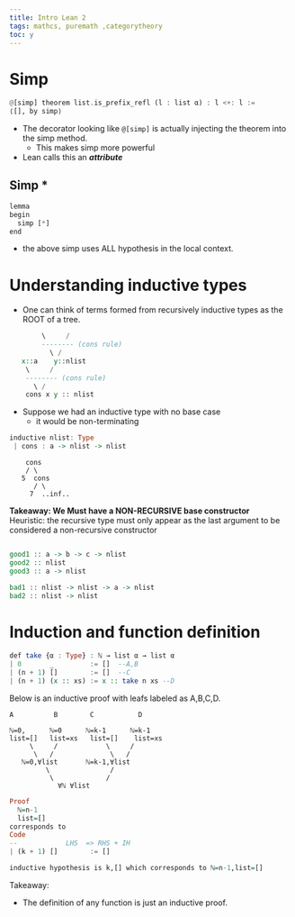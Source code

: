```yaml
---
title: Intro Lean 2
tags: mathcs, puremath ,categorytheory
toc: y
---
```


# Simp

```hs
@[simp] theorem list.is_prefix_refl (l : list α) : l <+: l :=
⟨[], by simp⟩
```

* The decorator looking like `@[simp]` is actually injecting the theorem into the simp method.
  * This makes simp more powerful
* Lean calls this an ***attribute***

## Simp *

```hs
lemma 
begin
  simp [*]
end
```

* the above simp uses ALL hypothesis in the local context.


# Understanding inductive types

* One can think of terms formed from recursively inductive types as the ROOT of a tree.

```hs
        \     /
        -------- (cons rule)
          \ /
   x::a    y::nlist
    \     /
    -------- (cons rule)
      \ / 
    cons x y :: nlist
```

* Suppose we had an inductive type with no base case
  * it would be non-terminating

```hs
inductive nlist: Type 
 | cons : a -> nlist -> nlist
```

```text
    cons
    / \
   5  cons
      / \
     7  ..inf..
```

**Takeaway: We Must have a NON-RECURSIVE base constructor**  
Heuristic: the recursive type must only appear as the last argument to be considered a non-recursive constructor 

```hs

good1 :: a -> b -> c -> nlist
good2 :: nlist
good3 :: a -> nlist

bad1 :: nlist -> nlist -> a -> nlist
bad2 :: nlist -> nlist
```


# Induction and function definition

```hs
def take {α : Type} : ℕ → list α → list α
| 0       _         := []  --A,B
| (n + 1) []        := []  --C
| (n + 1) (x :: xs) := x :: take n xs --D
```

Below is an inductive proof with leafs labeled as A,B,C,D.

```text
A          B        C           D

ℕ=0,      ℕ=0      ℕ=k-1      ℕ=k-1
list=[]   list=xs   list=[]    list=xs
     \     /            \     / 
      \   /              \   /
   ℕ=0,∀list       ℕ=k-1,∀list     
         \               / 
          \             /
            ∀ℕ ∀list
```

```hs
Proof
  ℕ=n-1
  list=[]
corresponds to 
Code
--            LHS  => RHS + IH             
| (k + 1) []        := []

inductive hypothesis is k,[] which corresponds to ℕ=n-1,list=[]

```

Takeaway:

* The definition of any function is just an inductive proof.
